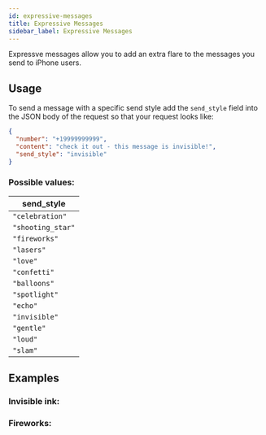 ```yaml
---
id: expressive-messages
title: Expressive Messages
sidebar_label: Expressive Messages
---
```


Expressve messages allow you to add an extra flare to the messages you send to iPhone users.

## Usage

To send a message with a specific send style add the `send_style` field into the JSON body of the request so that your request looks like:

```json
{
  "number": "+19999999999",
  "content": "check it out - this message is invisible!",
  "send_style": "invisible"
}
```

### Possible values:

| send_style        |
| ----------------- |
| `"celebration"`   |
| `"shooting_star"` |
| `"fireworks"`     |
| `"lasers"`        |
| `"love"`          |
| `"confetti"`      |
| `"balloons"`      |
| `"spotlight"`     |
| `"echo"`          |
| `"invisible"`     |
| `"gentle"`        |
| `"loud"`          |
| `"slam"`          |

## Examples

### Invisible ink:

<!-- ![invisible ink](/static/img/invisible_ink_example.jpeg) -->

### Fireworks:

<!-- ![firework](/static/img/fireworks_example.jpg) -->

